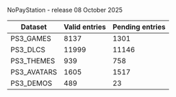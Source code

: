 NoPayStation - release 08 October 2025

|  Dataset  |Valid entries|Pending entries|
|-----------|-------------|---------------|
| PS3_GAMES |     8137    |      1301     |
|  PS3_DLCS |    11999    |     11146     |
| PS3_THEMES|     939     |      758      |
|PS3_AVATARS|     1605    |      1517     |
| PS3_DEMOS |     489     |       23      |